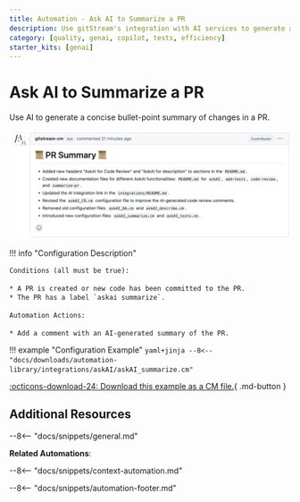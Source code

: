 ```yaml
---
title: Automation - Ask AI to Summarize a PR
description: Use gitStream's integration with AI services to generate a concise bullet-point summary of a PR.
category: [quality, genai, copilot, tests, efficiency]
starter_kits: [genai]
---
```

# Ask AI to Summarize a PR

<!-- --8<-- [start:example]-->
Use AI to generate a concise bullet-point summary of changes in a PR.

![summarized-pr](/automations/integrations/askAI/summarize-pr/summarized-pr.png)

!!! info "Configuration Description"

    Conditions (all must be true):

    * A PR is created or new code has been committed to the PR.
    * The PR has a label `askai summarize`.

    Automation Actions:

    * Add a comment with an AI-generated summary of the PR.

!!! example "Configuration Example"
    ```yaml+jinja
    --8<-- "docs/downloads/automation-library/integrations/askAI/askAI_summarize.cm"
    ```
    <div class="result" markdown>
        <span>
        [:octicons-download-24: Download this example as a CM file.](/downloads/automation-library/integrations/askAI/askAI_summarize.cm){ .md-button }
        </span>
    </div>
<!-- --8<-- [end:example]-->

## Additional Resources

--8<-- "docs/snippets/general.md"

**Related Automations**:

--8<-- "docs/snippets/context-automation.md"

--8<-- "docs/snippets/automation-footer.md"
